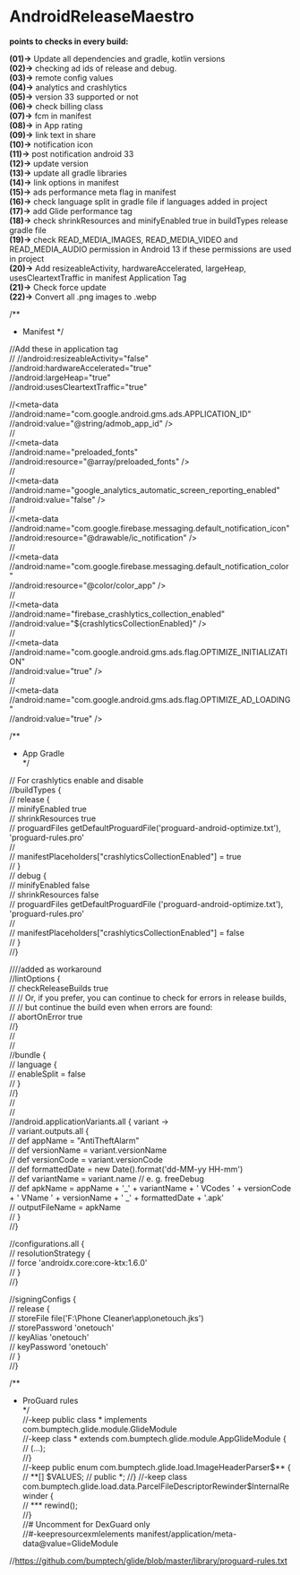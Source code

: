 # AndroidReleaseMaestro

**points to checks in every build:**

**(01)->** Update all dependencies and gradle, kotlin versions  
**(02)->** checking ad ids of release and debug.  
**(03)->** remote config values  
**(04)->** analytics and crashlytics  
**(05)->** version 33 supported or not   
**(06)->** check billing class  
**(07)->** fcm in manifest  
**(08)->** in App rating  
**(09)->** link text in share  
**(10)->** notification icon  
**(11)->** post notification android 33  
**(12)->** update version  
**(13)->** update all gradle libraries  
**(14)->** link options in manifest  
**(15)->** ads performance meta flag in manifest  
**(16)->** check language split in gradle file if languages added in project  
**(17)->** add Glide performance tag  
**(18)->** check shrinkResources and minifyEnabled true in buildTypes release gradle file  
**(19)->** check READ_MEDIA_IMAGES, READ_MEDIA_VIDEO and READ_MEDIA_AUDIO permission in Android 13 if these permissions are used in project  
**(20)->** Add resizeableActivity, hardwareAccelerated, largeHeap, usesCleartextTraffic in manifest Application Tag  
**(21)->** Check force update  
**(22)->** Convert all .png images to .webp  

/**
 * Manifest
 */

//Add these in application tag  
//
//android:resizeableActivity="false"  
//android:hardwareAccelerated="true"  
//android:largeHeap="true"  
//android:usesCleartextTraffic="true"  

//<meta-data  
//android:name="com.google.android.gms.ads.APPLICATION_ID"  
//android:value="@string/admob_app_id" />  
//  
//<meta-data  
//android:name="preloaded_fonts"  
//android:resource="@array/preloaded_fonts" />  
//  
//<meta-data  
//android:name="google_analytics_automatic_screen_reporting_enabled"  
//android:value="false" />  
//  
//<meta-data  
//android:name="com.google.firebase.messaging.default_notification_icon"  
//android:resource="@drawable/ic_notification" />  
//  
//<meta-data  
//android:name="com.google.firebase.messaging.default_notification_color"  
//android:resource="@color/color_app" />  
//  
//<meta-data  
//android:name="firebase_crashlytics_collection_enabled"  
//android:value="${crashlyticsCollectionEnabled}" />  
//  
//<meta-data  
//android:name="com.google.android.gms.ads.flag.OPTIMIZE_INITIALIZATION"  
//android:value="true" />  
//  
//<meta-data  
//android:name="com.google.android.gms.ads.flag.OPTIMIZE_AD_LOADING"  
//android:value="true" />  
  
  
/**  
 * App Gradle  
 */  
  
// For crashlytics enable and disable  
//buildTypes {  
//    release {  
//        minifyEnabled true  
//        shrinkResources true  
//        proguardFiles getDefaultProguardFile('proguard-android-optimize.txt'), 'proguard-rules.pro'  
//  
//        manifestPlaceholders["crashlyticsCollectionEnabled"] = true  
//    }  
//    debug {  
//        minifyEnabled false  
//        shrinkResources false  
//        proguardFiles getDefaultProguardFile ('proguard-android-optimize.txt'), 'proguard-rules.pro'  
//  
//        manifestPlaceholders["crashlyticsCollectionEnabled"] = false  
//    }  
//}  
  
////added as workaround  
//lintOptions {  
//    checkReleaseBuilds true  
//    // Or, if you prefer, you can continue to check for errors in release builds,  
//    // but continue the build even when errors are found:  
//    abortOnError true  
//}  
//  
//  
//bundle {  
//    language {  
//        enableSplit = false  
//    }  
//}  
//  
//  
//android.applicationVariants.all { variant ->  
//    variant.outputs.all {  
//        def appName = "AntiTheftAlarm"  
//        def versionName = variant.versionName  
//                def versionCode = variant.versionCode  
//                def formattedDate = new Date().format('dd-MM-yy HH-mm')  
//        def variantName = variant.name // e. g. freeDebug  
//                def apkName = appName + '_' + variantName + ' VCodes ' + versionCode + '  VName ' + versionName + ' _' + formattedDate + '.apk'  
//        outputFileName = apkName  
//    }  
//}  
  
//configurations.all {  
//    resolutionStrategy {  
//        force 'androidx.core:core-ktx:1.6.0'  
//    }  
//}  
  
//signingConfigs {  
//    release {  
//        storeFile file('F:\\Phone Cleaner\\app\\onetouch.jks')  
//        storePassword 'onetouch'  
//        keyAlias 'onetouch'  
//        keyPassword 'onetouch'  
//    }  
//}  
  
/**  
 * ProGuard rules  
 */  
//-keep public class * implements com.bumptech.glide.module.GlideModule  
//-keep class * extends com.bumptech.glide.module.AppGlideModule {  
//    <init>(...);  
//}  
//-keep public enum com.bumptech.glide.load.ImageHeaderParser$** {  
//    **[] $VALUES;  
//    public *;  
//}  
//-keep class com.bumptech.glide.load.data.ParcelFileDescriptorRewinder$InternalRewinder {  
//    *** rewind();  
//}  
//# Uncomment for DexGuard only  
//#-keepresourcexmlelements manifest/application/meta-data@value=GlideModule  
  
//https://github.com/bumptech/glide/blob/master/library/proguard-rules.txt  
